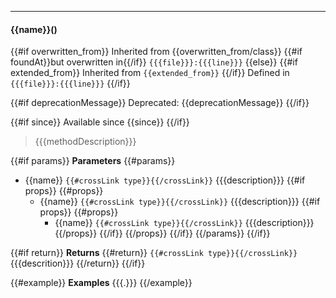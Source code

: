 
--------------------------
#### {{name}}() 

{{#if overwritten_from}}
Inherited from {{overwritten_from/class}} {{#if foundAt}}but overwritten in{{/if}} `{{{file}}}:{{{line}}}`
{{else}}
{{#if extended_from}}
Inherited from `{{extended_from}}`
{{/if}}
Defined in `{{{file}}}:{{{line}}}`
{{/if}}

{{#if deprecationMessage}}
Deprecated: {{deprecationMessage}}
{{/if}}

{{#if since}}
Available since {{since}}
{{/if}}

> {{{methodDescription}}}

{{#if params}}
**Parameters**
{{#params}}
- {{name}} `{{#crossLink type}}{{/crossLink}}` {{{description}}}
	{{#if props}}
	{{#props}}
	- {{name}} `{{#crossLink type}}{{/crossLink}}` {{{description}}}
		{{#if props}}
		{{#props}}
		- {{name}} `{{#crossLink type}}{{/crossLink}}` {{{description}}}
		{{/props}}
		{{/if}}
	{{/props}}
	{{/if}}
{{/params}}
{{/if}}

{{#if return}}
**Returns**
{{#return}}
`{{#crossLink type}}{{/crossLink}}` {{{descrition}}}
{{/return}}
{{/if}}

{{#example}}
**Examples**
{{{.}}}
{{/example}}
